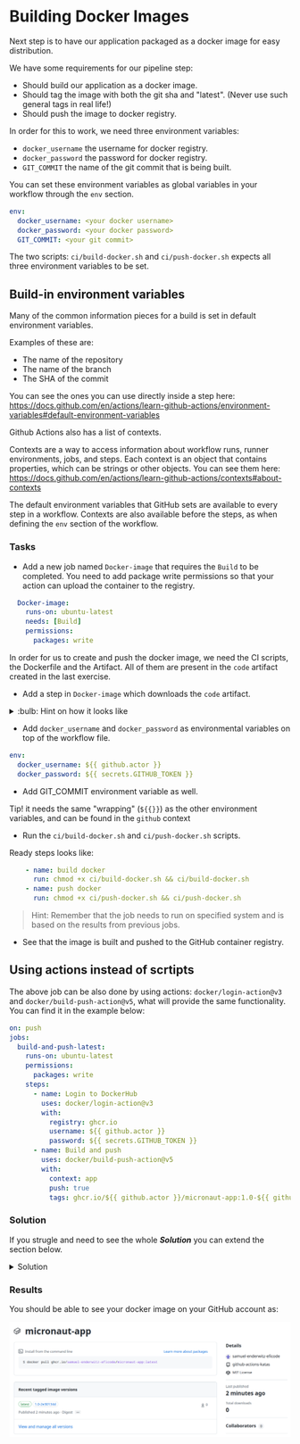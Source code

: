 # Building Docker Images

Next step is to have our application packaged as a docker image for easy distribution. 

We have some requirements for our pipeline step:

- Should build our application as a docker image.
- Should tag the image with both the git sha and "latest". (Never use such general tags in real life!)
- Should push the image to docker registry.

In order for this to work, we need three environment variables:
- `docker_username` the username for docker registry.
- `docker_password` the password for docker registry.
- `GIT_COMMIT`  the name of the git commit that is being built.

You can set these environment variables as global variables in your workflow through the `env` section.

```YAML
env:
  docker_username: <your docker username>
  docker_password: <your docker password>
  GIT_COMMIT: <your git commit>
```

The two scripts: `ci/build-docker.sh` and `ci/push-docker.sh` expects all three environment variables to be set.

## Build-in environment variables

Many of the common information pieces for a build is set in default environment variables.

Examples of these are:

- The name of the repository
- The name of the branch
- The SHA of the commit

You can see the ones you can use directly inside a step here: https://docs.github.com/en/actions/learn-github-actions/environment-variables#default-environment-variables

Github Actions also has a list of contexts.

Contexts are a way to access information about workflow runs, runner environments, jobs, and steps. 
Each context is an object that contains properties, which can be strings or other objects.
You can see them here: https://docs.github.com/en/actions/learn-github-actions/contexts#about-contexts 

The default environment variables that GitHub sets are available to every step in a workflow.
Contexts are also available before the steps, as when defining the `env` section of the workflow. 


### Tasks

<!-- - To start Docker credentials should be stored as repository secrets at Github Actions Repository. Please go to `Settings > Secrets > New repository secret` to add them. 

![Github Secrets](img/secret.png) -->

- Add a new job named `Docker-image` that requires the `Build` to be completed.
You need to add package write permissions so that your action can upload the container to the registry.

```YAML
  Docker-image:
    runs-on: ubuntu-latest
    needs: [Build]
    permissions:
      packages: write
```

In order for us to create and push the docker image, we need the CI scripts, the Dockerfile and the Artifact. All of them are present in the `code` artifact created in the last exercise.

- Add a step in `Docker-image` which downloads the `code` artifact.


<details>
    <summary> :bulb: Hint on how it looks like </summary>

```YAML
    - name: Download code
      uses: actions/download-artifact@v3
      with:
        name: code
        path: .
```
</details>

- Add `docker_username` and `docker_password` as environmental variables on top of the workflow file. 

```YAML
env:
  docker_username: ${{ github.actor }}
  docker_password: ${{ secrets.GITHUB_TOKEN }}
```

- Add GIT_COMMIT environment variable as well. 

Tip! it needs the same "wrapping" (`${{}}`) as the other environment variables, and can be found in the `github` context

- Run the `ci/build-docker.sh` and `ci/push-docker.sh` scripts.

Ready steps looks like:
```YAML
    - name: build docker
      run: chmod +x ci/build-docker.sh && ci/build-docker.sh
    - name: push docker
      run: chmod +x ci/push-docker.sh && ci/push-docker.sh
```

> Hint: Remember that the job needs to run on specified system and is based on the results from previous jobs.

- See that the image is built and pushed to the GitHub container registry.

## Using actions instead of scrtipts

The above job can be also done by using actions: `docker/login-action@v3` and `docker/build-push-action@v5`, what will provide the same functionality. You can find it in the example below:

```yaml
on: push
jobs:
  build-and-push-latest:
    runs-on: ubuntu-latest
    permissions:
      packages: write
    steps:
      - name: Login to DockerHub
        uses: docker/login-action@v3
        with:
          registry: ghcr.io
          username: ${{ github.actor }}
          password: ${{ secrets.GITHUB_TOKEN }}
      - name: Build and push
        uses: docker/build-push-action@v5
        with:
          context: app
          push: true
          tags: ghcr.io/${{ github.actor }}/micronaut-app:1.0-${{ github.sha }},ghcr.io/${{ github.actor }}/micronaut-app:latest
```

### Solution 
If you strugle and need to see the whole ***Solution*** you can extend the section below. 
<details>
    <summary> Solution </summary>
  
```YAML
name: Java CI
on: push
env: # Set the secret as an input
  docker_username: ${{ github.actor }}
  docker_password: ${{ secrets.GITHUB_TOKEN }}
  GIT_COMMIT: ${{ github.sha }}
jobs:
  Build:
    runs-on: ubuntu-latest
    container: gradle:6-jdk11
    steps:
      - name: Clone-down
        uses: actions/checkout@v4       
      - name: Build application
        run: chmod +x ci/build-app.sh && ci/build-app.sh
      - name: Test
        run: chmod +x ci/unit-test-app.sh && ci/unit-test-app.sh
      - name: Upload Repo
        uses: actions/upload-artifact@v3
        with: 
          name: code
          path: .
  Docker-image:
    runs-on: ubuntu-latest
    needs: [Build]
    permissions:
      packages: write
    steps:
    - name: Download code
      uses: actions/download-artifact@v3
      with:
        name: code
        path: .
    - name: build docker
      run: chmod +x ci/build-docker.sh && ci/build-docker.sh
    - name: push docker
      run: chmod +x ci/push-docker.sh && ci/push-docker.sh
```

</details>


### Results

You should be able to see your docker image on your GitHub account as: 

![GitHub Container Registry](img/github-container.png)

